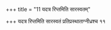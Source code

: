 +++
title = "11 यदत्र रिप्तमिति सारस्वतम्"

+++
यदत्र रिप्तमिति सारस्वतं प्रतिप्रस्थाताग्नीध्रश्च ११